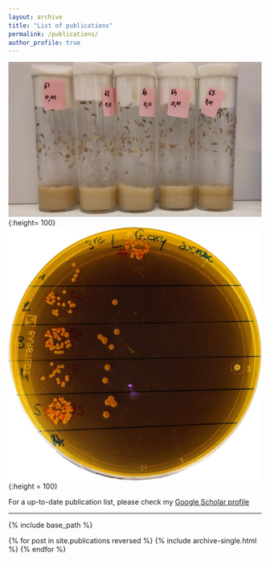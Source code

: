 ```yaml
---
layout: archive
title: "List of publications"
permalink: /publications/
author_profile: true
---
```


![](/images/vials1.jpg){:height= 100} ![](/images/petri.jpg){:height = 100}

For a up-to-date publication list, please check my [Google Scholar profile](https://scholar.google.fr/citations?user=1rPv6m4AAAAJ&hl=fr)  

___

{% include base_path %}

{% for post in site.publications reversed %}
  {% include archive-single.html %}
{% endfor %}
